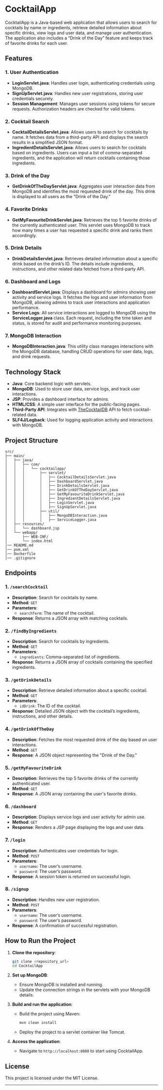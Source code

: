 # CocktailApp

CocktailApp is a Java-based web application that allows users to search for cocktails by name or ingredients, retrieve detailed information about specific drinks, view logs and user data, and manage user authentication. The application also includes a “Drink of the Day” feature and keeps track of favorite drinks for each user.

## Features

### 1. **User Authentication**
- **LoginServlet.java**: Handles user login, authenticating credentials using MongoDB.
- **SignUpServlet.java**: Handles new user registrations, storing user credentials securely.
- **Session Management**: Manages user sessions using tokens for secure requests. Authorization headers are checked for valid tokens.

### 2. **Cocktail Search**
- **CocktailDetailsServlet.java**: Allows users to search for cocktails by name. It fetches data from a third-party API and displays the search results in a simplified JSON format.
- **IngredientDetailsServlet.java**: Allows users to search for cocktails based on ingredients. Users can input a list of comma-separated ingredients, and the application will return cocktails containing those ingredients.

### 3. **Drink of the Day**
- **GetDrinkOfTheDayServlet.java**: Aggregates user interaction data from MongoDB and identifies the most requested drink of the day. This drink is displayed to all users as the "Drink of the Day."

### 4. **Favorite Drinks**
- **GetMyFavouriteDrinkServlet.java**: Retrieves the top 5 favorite drinks of the currently authenticated user. This servlet uses MongoDB to track how many times a user has requested a specific drink and ranks them accordingly.

### 5. **Drink Details**
- **DrinkDetailsServlet.java**: Retrieves detailed information about a specific drink based on the drink’s ID. The details include ingredients, instructions, and other related data fetched from a third-party API.

### 6. **Dashboard and Logs**
- **DashboardServlet.java**: Displays a dashboard for admins showing user activity and service logs. It fetches the logs and user information from MongoDB, allowing admins to track user interactions and application performance.
- **Service Logs**: All service interactions are logged to MongoDB using the **ServiceLogger.java** class. Each request, including the time taken and status, is stored for audit and performance monitoring purposes.

### 7. **MongoDB Interaction**
- **MongoDBInteraction.java**: This utility class manages interactions with the MongoDB database, handling CRUD operations for user data, logs, and drink requests.

## Technology Stack

- **Java**: Core backend logic with servlets.
- **MongoDB**: Used to store user data, service logs, and track user interactions.
- **JSP**: Provides a dashboard interface for admins.
- **HTML/CSS**: A simple user interface for the public-facing pages.
- **Third-Party API**: Integrates with [TheCocktailDB](https://www.thecocktaildb.com/) API to fetch cocktail-related data.
- **SLF4J/Logback**: Used for logging application activity and interactions with MongoDB.

## Project Structure

```
src/
├── main/
│   ├── java/
│   │   ├── com/
│   │   │   └── cocktailapp/
│   │   │       ├── servlet/
│   │   │       │   ├── CocktailDetailsServlet.java
│   │   │       │   ├── DashboardServlet.java
│   │   │       │   ├── DrinkDetailsServlet.java
│   │   │       │   ├── GetDrinkOfTheDayServlet.java
│   │   │       │   ├── GetMyFavouriteDrinkServlet.java
│   │   │       │   ├── IngredientDetailsServlet.java
│   │   │       │   ├── LoginServlet.java
│   │   │       │   ├── SignUpServlet.java
│   │   │       ├── util/
│   │   │       │   ├── MongoDBInteraction.java
│   │   │       │   ├── ServiceLogger.java
│   ├── resources/
│   │   └── dashboard.jsp
│   └── webapp/
│       ├── WEB-INF/
│       └── index.html
│── README.md
│── pom.xml
│── Dockerfile
│── .gitignore
```

## Endpoints

### 1. `/searchCocktail`
- **Description**: Search for cocktails by name.
- **Method**: `GET`
- **Parameters**:
    - `searchTerm`: The name of the cocktail.
- **Response**: Returns a JSON array with matching cocktails.

### 2. `/findByIngredients`
- **Description**: Search for cocktails by ingredients.
- **Method**: `GET`
- **Parameters**:
    - `ingredients`: Comma-separated list of ingredients.
- **Response**: Returns a JSON array of cocktails containing the specified ingredients.

### 3. `/getDrinkDetails`
- **Description**: Retrieve detailed information about a specific cocktail.
- **Method**: `GET`
- **Parameters**:
    - `idDrink`: The ID of the cocktail.
- **Response**: Detailed JSON object with the cocktail’s ingredients, instructions, and other details.

### 4. `/getDrinkOfTheDay`
- **Description**: Fetches the most requested drink of the day based on user interactions.
- **Method**: `GET`
- **Response**: A JSON object representing the "Drink of the Day."

### 5. `/getMyFavouriteDrink`
- **Description**: Retrieves the top 5 favorite drinks of the currently authenticated user.
- **Method**: `GET`
- **Response**: A JSON array containing the user's favorite drinks.

### 6. `/dashboard`
- **Description**: Displays service logs and user activity for admin use.
- **Method**: `GET`
- **Response**: Renders a JSP page displaying the logs and user data.

### 7. `/login`
- **Description**: Authenticates user credentials for login.
- **Method**: `POST`
- **Parameters**:
    - `username`: The user’s username.
    - `password`: The user’s password.
- **Response**: A session token is returned on successful login.

### 8. `/signup`
- **Description**: Handles new user registration.
- **Method**: `POST`
- **Parameters**:
    - `username`: The user’s username.
    - `password`: The user’s password.
- **Response**: A confirmation of successful registration.

## How to Run the Project

1. **Clone the repository**:
   ```bash
   git clone <repository_url>
   cd CocktailApp
   ```

2. **Set up MongoDB**:
    - Ensure MongoDB is installed and running.
    - Update the connection strings in the servlets with your MongoDB details.

3. **Build and run the application**:
    - Build the project using Maven:
      ```bash
      mvn clean install
      ```
    - Deploy the project to a servlet container like Tomcat.

4. **Access the application**:
    - Navigate to `http://localhost:8080` to start using CocktailApp.

## License

This project is licensed under the MIT License.

---
